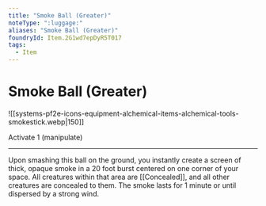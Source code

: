 ```yaml
---
title: "Smoke Ball (Greater)"
noteType: ":luggage:"
aliases: "Smoke Ball (Greater)"
foundryId: Item.2G1wd7epDyR5T017
tags:
  - Item
---
```


# Smoke Ball (Greater)
![[systems-pf2e-icons-equipment-alchemical-items-alchemical-tools-smokestick.webp|150]]

Activate 1 (manipulate)

* * *

Upon smashing this ball on the ground, you instantly create a screen of thick, opaque smoke in a 20 foot burst centered on one corner of your space. All creatures within that area are [[Concealed]], and all other creatures are concealed to them. The smoke lasts for 1 minute or until dispersed by a strong wind.
